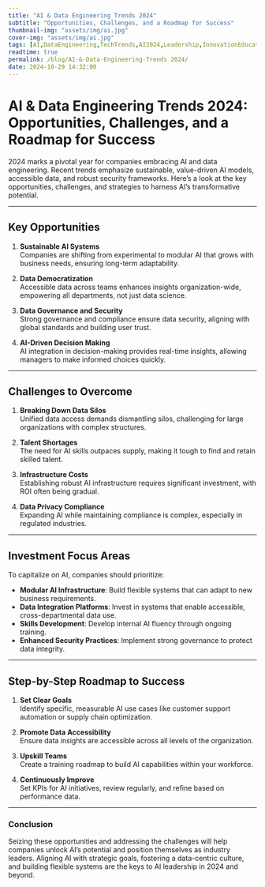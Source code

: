 ```yaml
---
title: "AI & Data Engineering Trends 2024"
subtitle: "Opportunities, Challenges, and a Roadmap for Success"
thumbnail-img: "assets/img/ai.jpg"
cover-img: "assets/img/ai.jpg"
tags: [AI,DataEngineering,TechTrends,AI2024,Leadership,InnovationEducation]
readtime: true
permalink: /blog/AI-&-Data-Engineering-Trends 2024/
date: 2024-10-29 14:32:00
---
```

# AI & Data Engineering Trends 2024: Opportunities, Challenges, and a Roadmap for Success

2024 marks a pivotal year for companies embracing AI and data engineering. Recent trends emphasize sustainable, value-driven AI models, accessible data, and robust security frameworks. Here’s a look at the key opportunities, challenges, and strategies to harness AI’s transformative potential.

---

## Key Opportunities

1. **Sustainable AI Systems**  
   Companies are shifting from experimental to modular AI that grows with business needs, ensuring long-term adaptability.

2. **Data Democratization**  
   Accessible data across teams enhances insights organization-wide, empowering all departments, not just data science.

3. **Data Governance and Security**  
   Strong governance and compliance ensure data security, aligning with global standards and building user trust.

4. **AI-Driven Decision Making**  
   AI integration in decision-making provides real-time insights, allowing managers to make informed choices quickly.

---

## Challenges to Overcome

1. **Breaking Down Data Silos**  
   Unified data access demands dismantling silos, challenging for large organizations with complex structures.

2. **Talent Shortages**  
   The need for AI skills outpaces supply, making it tough to find and retain skilled talent.

3. **Infrastructure Costs**  
   Establishing robust AI infrastructure requires significant investment, with ROI often being gradual.

4. **Data Privacy Compliance**  
   Expanding AI while maintaining compliance is complex, especially in regulated industries.

---

## Investment Focus Areas

To capitalize on AI, companies should prioritize:

- **Modular AI Infrastructure**: Build flexible systems that can adapt to new business requirements.
- **Data Integration Platforms**: Invest in systems that enable accessible, cross-departmental data use.
- **Skills Development**: Develop internal AI fluency through ongoing training.
- **Enhanced Security Practices**: Implement strong governance to protect data integrity.

---

## Step-by-Step Roadmap to Success

1. **Set Clear Goals**  
   Identify specific, measurable AI use cases like customer support automation or supply chain optimization.

2. **Promote Data Accessibility**  
   Ensure data insights are accessible across all levels of the organization.

3. **Upskill Teams**  
   Create a training roadmap to build AI capabilities within your workforce.

4. **Continuously Improve**  
   Set KPIs for AI initiatives, review regularly, and refine based on performance data.

---

### Conclusion

Seizing these opportunities and addressing the challenges will help companies unlock AI’s potential and position themselves as industry leaders. Aligning AI with strategic goals, fostering a data-centric culture, and building flexible systems are the keys to AI leadership in 2024 and beyond.
